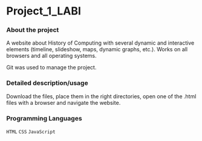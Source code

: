 # Project_1_LABI

### About the project
A website about History of Computing with several dynamic and interactive elements (timeline, slideshow, maps, dynamic graphs, etc.). Works on all browsers and all operating systems.

Git was used to manage the project.

### Detailed description/usage
Download the files, place them in the right directories, open one of the .html files with a browser and navigate the website.

### Programming Languages
`HTML` `CSS` `JavaScript` 
